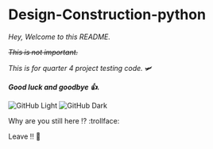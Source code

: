 # Design-Construction-python
*Hey,
Welcome to this README.*

~~*This is not important.*~~

*This is for quarter 4 project testing code.* :small_airplane:

***Good luck and goodbye :+1:.***


![GitHub Light](https://github.com/github-light.png#gh-dark-mode-only)
![GitHub Dark](https://github.com/github-dark.png#gh-light-mode-only)


Why are you still here :interrobang: :trollface:

Leave :bangbang: :wave:
